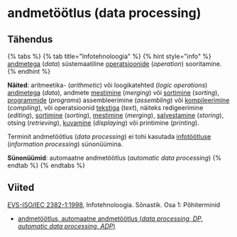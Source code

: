 # andmetöötlus \(data processing\)

## Tähendus

{% tabs %}
{% tab title="Infotehnoloogia" %}
{% hint style="info" %}
[andmetega](andmed-data.md) \(_data_\) süstemaatiline [operatsioonide](tehe-operation.md) \(_operation_\) sooritamine.
{% endhint %}

**Näited**: aritmeetika- \(_arithmetic_\) või loogikatehted \(_logic operations_\) [andmetega](andmed-data.md) \(_data_\), andmete [mestimine](mestima-to-merge.md) \(_merging_\) või [sortimine](sortima-to-sort.md) \(_sorting_\),  [programmide](programm-program.md) \(_programs_\) assembleerimine \(_assembling_\) või [kompileerimine](kompileerima-to-compile.md) \(_compiling_\), või operatsioonid [tekstiga](tekst-text.md) \(_text_\), näiteks redigeerimine \(_editing_\), [sortimine](sortima-to-sort.md) \(_sorting_\), [mestimine](mestima-to-merge.md) \(_merging_\), [salvestamine](salvestama-to-store.md) \(_storing_\), otsing \(_retrieving_\), [kuvamine](kuva-display.md) \(_displaying_\) või printimine \(_printing_\).

Terminit andmetöötlus \(_data processing_\) ei tohi kasutada [infotöötluse](infotoeoetlus-information-processing.md) \(_information processing_\) sünonüümina.

**Sünonüümid**: automaatne andmetöötlus \(_automatic data processing_\)
{% endtab %}
{% endtabs %}

## Viited

[EVS-ISO/IEC 2382-1:1998](https://www.evs.ee/et/evs-iso-iec-2382-1-1998), Infotehnoloogia. Sõnastik. Osa 1: Põhiterminid

* [andmetöötlus, automaatne andmetöötlus \(_data processing, DP, automatic data processing, ADP_\)](https://www.eki.ee/dict/its/index.cgi?Q=D05E2312-6C03-1014-88DC-FC5F0DBED45A&F=GUID&C01=1&C02=0&C10=1)

